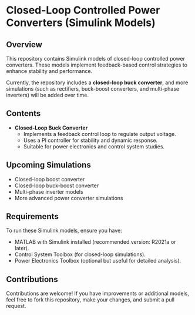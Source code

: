 # **Closed-Loop Controlled Power Converters (Simulink Models)**  

## **Overview**  
This repository contains Simulink models of closed-loop controlled power converters. These models implement feedback-based control strategies to enhance stability and performance.  

Currently, the repository includes a **closed-loop buck converter**, and more simulations (such as rectifiers, buck-boost converters, and multi-phase inverters) will be added over time.  

## **Contents**  
- **Closed-Loop Buck Converter**  
  - Implements a feedback control loop to regulate output voltage.  
  - Uses a PI controller for stability and dynamic response.  
  - Suitable for power electronics and control system studies.  

## **Upcoming Simulations**  
- Closed-loop boost converter  
- Closed-loop buck-boost converter  
- Multi-phase inverter models  
- More advanced power converter simulations

## **Requirements**  
To run these Simulink models, ensure you have:  
- MATLAB with Simulink installed (recommended version: R2021a or later).  
- Control System Toolbox (for closed-loop simulations).  
- Power Electronics Toolbox (optional but useful for detailed analysis).  

## **Contributions**  
Contributions are welcome! If you have improvements or additional models, feel free to fork this repository, make your changes, and submit a pull request.
